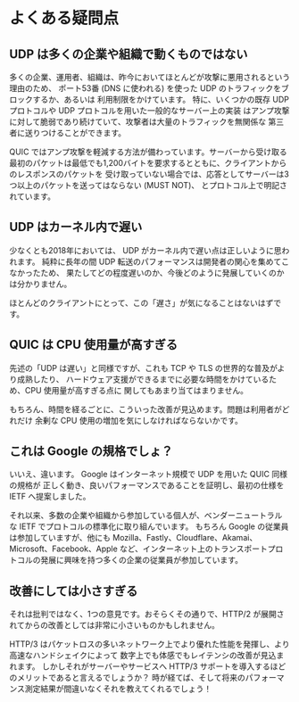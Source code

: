 # よくある疑問点

## UDP は多くの企業や組織で動くものではない

多くの企業、運用者、組織は、昨今においてほとんどが攻撃に悪用されるという理由のため、
ポート53番 (DNS に使われる) を使った UDP のトラフィックをブロックするか、あるいは
利用制限をかけています。
特に、いくつかの既存 UDP プロトコルや UDP プロトコルを用いた一般的なサーバー上の実装
はアンプ攻撃に対して脆弱であり続けていて、攻撃者は大量のトラフィックを無関係な
第三者に送りつけることができます。

QUIC ではアンプ攻撃を軽減する方法が備わっています。サーバーから受け取る
最初のパケットは最低でも1,200バイトを要求するとともに、クライアントからのレスポンスのパケットを
受け取っていない場合では、応答としてサーバーは3つ以上のパケットを送ってはならない (MUST NOT)、
とプロトコル上で明記されています。

## UDP はカーネル内で遅い

少なくとも2018年においては、 UDP がカーネル内で遅い点は正しいように思われます。
純粋に長年の間 UDP 転送のパフォーマンスは開発者の関心を集めてこなかったため、
果たしてどの程度遅いのか、今後どのように発展していくのかは分かりません。

ほとんどのクライアントにとって、この「遅さ」が気になることはないはずです。

## QUIC は CPU 使用量が高すぎる

先述の「UDP は遅い」と同様ですが、これも TCP や TLS の世界的な普及がより成熟したり、
ハードウェア支援ができるまでに必要な時間をかけているため、CPU 使用量が高すぎる点に
関してもあまり当てはまりません。

もちろん、時間を経るごとに、こういった改善が見込めます。問題は利用者がどれだけ
余剰な CPU 使用の増加を気にしなければならないかです。

## これは Google の規格でしょ？

いいえ、違います。 Google はインターネット規模で UDP を用いた QUIC 同様の規格が
正しく動き、良いパフォーマンスであることを証明し、最初の仕様を IETF へ提案しました。

それ以来、多数の企業や組織から参加している個人が、ベンダーニュートラル な IETF でプロトコルの標準化に取り組んでいます。
もちろん Google の従業員は参加していますが、他にも Mozilla、Fastly、Cloudflare、Akamai、Microsoft、Facebook、Apple
など、インターネット上のトランスポートプロトコルの発展に興味を持つ多くの企業の従業員が参加しています。

## 改善にしては小さすぎる

それは批判ではなく、1つの意見です。おそらくその通りで、HTTP/2 が展開されてからの改善としては非常に小さいものかもしれません。

HTTP/3 はパケットロスの多いネットワーク上でより優れた性能を発揮し、より高速なハンドシェイクによって
数字上でも体感でもレイテンシの改善が見込まれます。
しかしそれがサーバーやサービスへ HTTP/3 サポートを導入するほどのメリットであると言えるでしょうか？
時が経てば、そして将来のパフォーマンス測定結果が間違いなくそれを教えてくれるでしょう！
